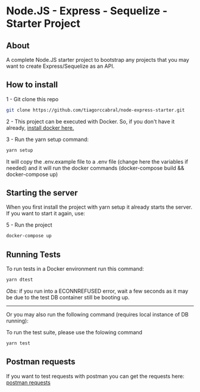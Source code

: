 # Node.JS - Express - Sequelize - Starter Project

## About

A complete Node.JS starter project to bootstrap any projects that you may want to create Express/Sequelize as an API.

## How to install

1 - Git clone this repo

```bash
git clone https://github.com/tiagorccabral/node-express-starter.git
```

2 - This project can be executed with Docker.
So, if you don't have it already, [install docker here.](https://www.docker.com/get-started)

3 - Run the yarn setup command:
```bash
yarn setup
```

It will copy the .env.example file to a .env file (change here the variables if needed) and it will run the docker commands
(docker-compose build && docker-compose up)
## Starting the server
When you first install the project with yarn setup it already starts the server. If you want to start it again, use:

5 - Run the project

```bash
docker-compose up
```

## Running Tests

To run tests in a Docker environment run this command:

```bash
yarn dtest
```
_Obs:_ if you run into a ECONNREFUSED error, wait a few seconds as it may be due to the test DB container still be booting up.

---

Or you may also run the following command (requires local instance of DB running):

To run the test suite, please use the folowing command

```bash
yarn test
```

## Postman requests
If you want to test requests with postman you can get the requests here:
[postman requests](https://www.getpostman.com/collections/91335f67fd1441344712)
